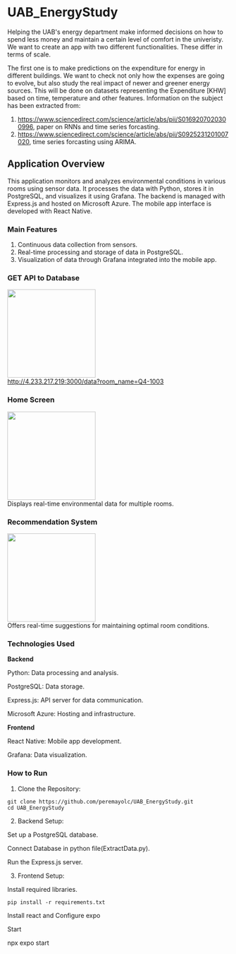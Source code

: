 # UAB_EnergyStudy

Helping the UAB's energy department make informed decisions on how to spend less money and maintain a certain level of comfort in the univeristy. We want to create an app with two different functionalities. These differ in terms of scale.

The first one is to make predictions on the expenditure for energy in different buildings. We want to check not only how the expenses are going to evolve, but also study the real impact of newer and greener energy sources. This will be done on datasets representing the Expenditure [KHW] based on time, temperature and other features. Information on the subject has been extracted from:
  1. https://www.sciencedirect.com/science/article/abs/pii/S0169207020300996, paper on RNNs and time series forcasting.
  2. https://www.sciencedirect.com/science/article/abs/pii/S0925231201007020, time series forcasting using ARIMA.





## Application Overview
This application monitors and analyzes environmental conditions in various rooms using sensor data. It processes the data with Python, stores it in PostgreSQL, and visualizes it using Grafana. The backend is managed with Express.js and hosted on Microsoft Azure. The mobile app interface is developed with React Native.

### Main Features</b>
1. Continuous data collection from sensors.
2. Real-time processing and storage of data in PostgreSQL.
3. Visualization of data through Grafana integrated into the mobile app.

### GET API to Database
<img src="https://github.com/peremayolc/UAB_EnergyStudy/assets/80913049/ed52f0c6-2b85-44ed-a0bc-5b7034f0ebaf.png" 
width="200" /><br>
http://4.233.217.219:3000/data?room_name=Q4-1003

### Home Screen
<img src="https://github.com/peremayolc/UAB_EnergyStudy/assets/80913049/4656951b-2f33-49bc-970c-aef64eb1c152.png" width="200" /><br>
Displays real-time environmental data for multiple rooms.


### Recommendation System
<img src="https://github.com/peremayolc/UAB_EnergyStudy/assets/80913049/068744ce-c13f-4f28-b314-0afe1b8b7199.png" width="200" /><br>
Offers real-time suggestions for maintaining optimal room conditions.


### Technologies Used
<b>Backend</b>

Python: Data processing and analysis.

PostgreSQL: Data storage.

Express.js: API server for data communication.

Microsoft Azure: Hosting and infrastructure.

<b>Frontend</b>

React Native: Mobile app development.

Grafana: Data visualization.


### How to Run
1. Clone the Repository:

```
git clone https://github.com/peremayolc/UAB_EnergyStudy.git
cd UAB_EnergyStudy
```

2. Backend Setup:

Set up a PostgreSQL database.

Connect Database in python file(ExtractData.py).

Run the Express.js server.

3. Frontend Setup:

Install required libraries.
```
pip install -r requirements.txt
```
Install react and Configure expo

Start

npx expo start